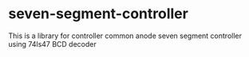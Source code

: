 # seven-segment-controller
This is a library for controller common anode seven segment controller using 74ls47 BCD  decoder
